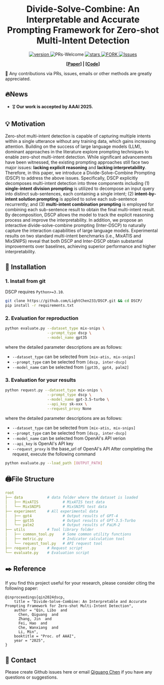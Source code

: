 <p align="center">
<h1 align="center"> Divide-Solve-Combine: An Interpretable and Accurate Prompting Framework for Zero-shot Multi-Intent Detection</h1>
</p>
<p align="center">
  	<a href="https://img.shields.io/badge/version-v0.0.1-blue">
      <img alt="version" src="https://img.shields.io/badge/version-v0.0.1-blue?color=FF8000?color=009922" />
    </a>
    <a >
       <img alt="PRs-Welcome" src="https://img.shields.io/badge/PRs-Welcome-blue" />
  	</a>
   	<a href="https://github.com/LightChen233/DSCP/stargazers">
       <img alt="stars" src="https://img.shields.io/github/stars/LightChen233/DSCP" />
  	</a>
  	<a href="https://github.com/LightChen233/DSCP/network/members">
       <img alt="FORK" src="https://img.shields.io/github/forks/LightChen233/DSCP?color=FF8000" />
  	</a>
    <a href="https://github.com/LightChen233/DSCP/issues">
      <img alt="Issues" src="https://img.shields.io/github/issues/LightChen233/DSCP?color=0088ff"/>
    </a>
    <br />
</p>

<p align="center">
  	<b>
    [<a href="https://xxx">Paper</a>] | [<a href="https://github.com/LightChen233/DSCP">Code</a>] 
    </b>
    <br />
</p>

🌟 Any contributions via PRs, issues, emails or other methods are greatly appreciated.

## 🔥News
- 🎖️ **Our work is accepted by AAAI 2025.**

## 💡 Motivation
Zero-shot multi-intent detection is capable of capturing multiple intents within a single utterance without any training data, which gains increasing attention.
Building on the success of large language models (LLM), dominant approaches in the literature explore prompting techniques to enable zero-shot multi-intent detection.
While significant advancements have been witnessed, the existing prompting approaches still face two major issues: 
**lacking explicit reasoning** and **lacking interpretability**.
Therefore, in this paper, we introduce a Divide-Solve-Combine Prompting (DSCP) to address the above issues.
Specifically, DSCP explicitly decomposes multi-intent detection into three components including 
(1) **single-intent division prompting** is utilized to decompose an input query into distinct sub-sentences, each containing a single intent;
(2) **intent-by-intent solution prompting** is applied to solve each sub-sentence recurrently; and 
(3) **multi-intent combination prompting** is employed for combining each sub-sentence result to obtain the final multi-intent result.
By decomposition, DSCP allows the model to track the explicit reasoning process and improve the interpretability.
In addition, we propose an interactive divide-solve-combine prompting (Inter-DSCP) to naturally capture the
interaction capabilities of large language models.
Experimental results on two standard multi-intent benchmarks (i.e., MixATIS and MixSNIPS) reveal that both DSCP and Inter-DSCP obtain substantial improvements over baselines, achieving superior performance and higher interpretability.



## 🎯 Installation

### 1. Install from git
DSCP requires `Python>=3.10`.
```bash 
git clone https://github.com/LightChen233/DSCP.git && cd DSCP/
pip install -r requirements.txt
```
### 2. Evaluation for reproduction
```bash
python evaluate.py --dataset_type mix-snips \
                   --prompt_type dscp \
                   --model_name gpt35
```
where the detailed parameter descriptions are as follows:
- `--dataset_type` can be selected from `[mix-atis, mix-snips]`
- `--prompt_type` can be selected from `[dscp, inter-dscp]`
- `--model_name` can be selected from `[gpt35, gpt4, palm2]`

### 3. Evaluation for your results
```bash
python request.py --dataset_type mix-snips \
                   --prompt_type dscp \
                   --model_name gpt-3.5-turbo \
                   --api_key sk-xxx \
                   --request_proxy None
```
where the detailed parameter descriptions are as follows:
- `--dataset_type` can be selected from `[mix-atis, mix-snips]`
- `--prompt_type` can be selected from `[dscp, inter-dscp]`
- `--model_name` can be selected from OpenAI's API verion
- `--api_key` is OpenAI's API key
- `--request_proxy` is the base_url of OpenAI's API
After completing the request, execute the following command
```bash
python evaluate.py --load_path [OUTPUT_PATH]
```

## 🖨️File Structure

```yaml
root
├── data           # data folder where the dataset is loaded
│   ├── MixATIS           # MixATIS test data
│   └── MixSNIPS          # MixSNIPS test data
├── experiment     # All experimental data
│   ├── gpt4              # Output results of GPT-4
│   ├── gpt35             # Output results of GPT-3.5-Turbo
│   └── palm2             # Output results of PaLM-2
├── utils          # Tool library folder
│   ├── common_tool.py    # Some common utility functions
│   ├── metric.py         # Indicator calculation tool
│   └── request_tool.py   # API request tool
├── request.py     # Request script
└── evaluate.py    # Evaluation script
```

## ✒️ Reference
If you find this project useful for your research, please consider citing the following paper:

```
@inproceedings{qin2024dscp,
    title = "Divide-Solve-Combine: An Interpretable and Accurate Prompting Framework for Zero-shot Multi-Intent Detection",
    author = "Qin, Libo  and
      Chen, Qiguang  and
      Zhang, Jin  and
      Fei, Hao  and
      Che, Wanxiang  and
      Li, Min",
    booktitle = "Proc. of AAAI",
    year = "2025",
}
```

## 📲 Contact

Please create Github issues here or email [Qiguang Chen](mailto:charleschen2333@gmail.com) if you have any questions or suggestions. 


